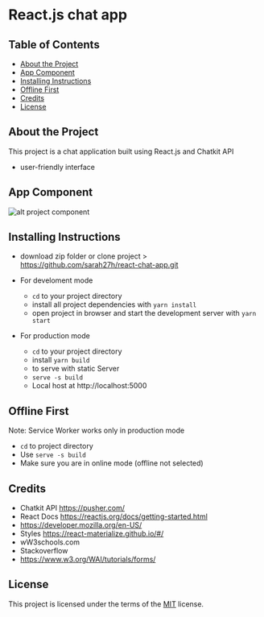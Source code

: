 # React.js chat app

## Table of Contents

- [About the Project](#about-the-project)
- [App Component](#app-component)
- [Installing Instructions](#installing-instructions)
- [ Offline First ](#offline-first)
- [Credits](#credits)
- [License](#license)

## About the Project

This project is a chat application built using React.js and Chatkit API

- user-friendly interface

## App Component

![alt project component](https://github.com/sarah27h/react-chat-app/master/components.png)

## Installing Instructions

- download zip folder or clone project > https://github.com/sarah27h/react-chat-app.git

- For develoment mode

  - `cd` to your project directory
  - install all project dependencies with `yarn install`
  - open project in browser and start the development server with `yarn start`

- For production mode
  - `cd` to your project directory
  - install `yarn build`
  - to serve with static Server
  - `serve -s build`
  - Local host at http://localhost:5000

## Offline First

Note: Service Worker works only in production mode

- `cd` to project directory
- Use `serve -s build`
- Make sure you are in online mode (offline not selected)

## Credits

- Chatkit API https://pusher.com/
- React Docs https://reactjs.org/docs/getting-started.html
- https://developer.mozilla.org/en-US/
- Styles https://react-materialize.github.io/#/
- wW3schools.com
- Stackoverflow
- https://www.w3.org/WAI/tutorials/forms/

## License

This project is licensed under the terms of the <a href="https://choosealicense.com/licenses/mit/" rel="nofollow">MIT</a> license.
